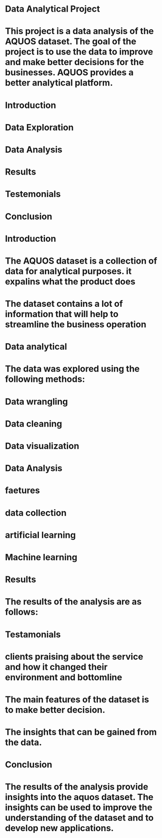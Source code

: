# Data Analytical Project

# This project is a data analysis of the AQUOS dataset. The goal of the project is to use the data to improve and make better decisions for the businesses. AQUOS provides a better analytical platform.


# Introduction
# Data Exploration
# Data Analysis
# Results
# Testemonials
# Conclusion

# Introduction
# The AQUOS dataset is a collection of data for analytical purposes. it expalins what the product does
# The dataset contains a lot of information that will help to streamline the business operation

# Data analytical
# The data was explored using the following methods:

# Data wrangling
# Data cleaning
# Data visualization
# Data Analysis

# faetures 
# data collection
# artificial learning
# Machine learning

# Results
# The results of the analysis are as follows: 

# Testamonials
# clients praising about the service and how it changed their environment and bottomline

# The main features of the dataset is to make better decision.
# The insights that can be gained from the data.

# Conclusion

# The results of the analysis provide insights into the aquos dataset. The insights can be used to improve the understanding of the dataset and to develop new applications.

